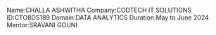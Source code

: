 Name:CHALLA ASHWITHA
Company:CODTECH IT SOLUTIONS
ID:CTO8DS189
Domain:DATA ANALYTICS
Duration:May to June 2024
Mentor:SRAVANI GOUNI
